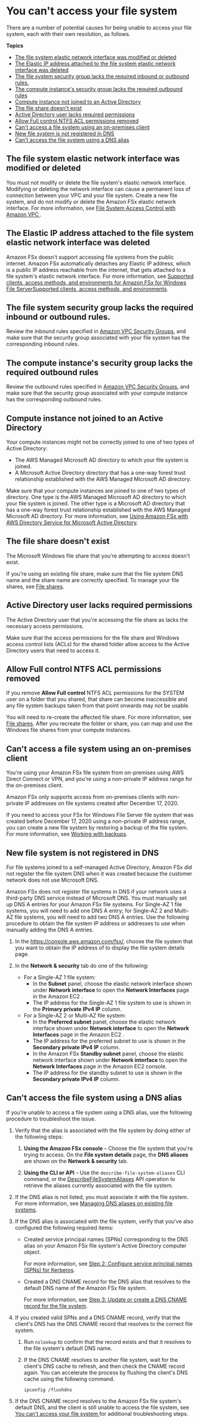 # You can't access your file system<a name="unable-to-access"></a>

There are a number of potential causes for being unable to access your file system, each with their own resolution, as follows\.

**Topics**
+ [The file system elastic network interface was modified or deleted](#eni-deleted)
+ [The Elastic IP address attached to the file system elastic network interface was deleted](#eni-epi-removed)
+ [The file system security group lacks the required inbound or outbound rules\.](#sg-lacks-inbound-rules)
+ [The compute instance's security group lacks the required outbound rules](#compute-instance-lacks-inbound-rules)
+ [Compute instance not joined to an Active Directory](#fs-not-joined-to-ad)
+ [The file share doesn't exist](#file-share-doesnt-exist)
+ [Active Directory user lacks required permissions](#ad-user-lacks-permission)
+ [Allow Full control NTFS ACL permissions removed](#removed-allow-full-control)
+ [Can't access a file system using an on\-premises client](#non-private-ips-onprem)
+ [New file system is not registered in DNS](#fs-dns-not-registered)
+ [Can't access the file system using a DNS alias](#cant-connect-using-dns-alias)

## The file system elastic network interface was modified or deleted<a name="eni-deleted"></a>

You must not modify or delete the file system's elastic network interface\. Modifying or deleting the network interface can cause a permanent loss of connection between your VPC and your file system\. Create a new file system, and do not modify or delete the Amazon FSx elastic network interface\. For more information, see [ File System Access Control with Amazon VPC ](limit-access-security-groups.md)\. 

## The Elastic IP address attached to the file system elastic network interface was deleted<a name="eni-epi-removed"></a>

Amazon FSx doesn't support accessing file systems from the public internet\. Amazon FSx automatically detaches any Elastic IP address, which is a public IP address reachable from the internet, that gets attached to a file system's elastic network interface\. For more information, see [Supported clients, access methods, and environments for Amazon FSx for Windows File ServerSupported clients, access methods, and environments](supported-fsx-clients.md)\.

## The file system security group lacks the required inbound or outbound rules\.<a name="sg-lacks-inbound-rules"></a>

Review the inbound rules specified in [Amazon VPC Security Groups](limit-access-security-groups.md#fsx-vpc-security-groups), and make sure that the security group associated with your file system has the corresponding inbound rules\. 

## The compute instance's security group lacks the required outbound rules<a name="compute-instance-lacks-inbound-rules"></a>

Review the outbound rules specified in [Amazon VPC Security Groups](limit-access-security-groups.md#fsx-vpc-security-groups), and make sure that the security group associated with your compute instance has the corresponding outbound rules\.

## Compute instance not joined to an Active Directory<a name="fs-not-joined-to-ad"></a>

Your compute instances might not be correctly joined to one of two types of Active Directory:
+ The AWS Managed Microsoft AD directory to which your file system is joined\.
+ A Microsoft Active Directory directory that has a one\-way forest trust relationship established with the AWS Managed Microsoft AD directory\.

Make sure that your compute instances are joined to one of two types of directory\. One type is the AWS Managed Microsoft AD directory to which your file system is joined\. The other type is a Microsoft AD directory that has a one\-way forest trust relationship established with the AWS Managed Microsoft AD directory\. For more information, see [Using Amazon FSx with AWS Directory Service for Microsoft Active Directory](fsx-aws-managed-ad.md)\.

## The file share doesn't exist<a name="file-share-doesnt-exist"></a>

The Microsoft Windows file share that you're attempting to access doesn't exist\.

If you're using an existing file share, make sure that the file system DNS name and the share name are correctly specified\. To manage your file shares, see [File shares](managing-file-shares.md)\.

## Active Directory user lacks required permissions<a name="ad-user-lacks-permission"></a>

The Active Directory user that you're accessing the file share as lacks the necessary access permissions\.

Make sure that the access permissions for the file share and Windows access control lists \(ACLs\) for the shared folder allow access to the Active Directory users that need to access it\.

## Allow Full control NTFS ACL permissions removed<a name="removed-allow-full-control"></a>

If you remove **Allow Full control** NTFS ACL permissions for the SYSTEM user on a folder that you shared, that share can become inaccessible and any file system backups taken from that point onwards may not be usable\.

You will need to re\-create the affected file share\. For more information, see [File shares](managing-file-shares.md)\. After you recreate the folder or share, you can map and use the Windows file shares from your compute instances\.

## Can't access a file system using an on\-premises client<a name="non-private-ips-onprem"></a>

You're using your Amazon FSx file system from on\-premises using AWS Direct Connect or VPN, and you're using a non\-private IP address range for the on\-premises client\.

Amazon FSx only supports access from on\-premises clients with non\-private IP addresses on file systems created after December 17, 2020\.

If you need to access your FSx for Windows File Server file system that was created before December 17, 2020 using a non\-private IP address range, you can create a new file system by restoring a backup of the file system\. For more information, see [Working with backups](using-backups.md)\.

## New file system is not registered in DNS<a name="fs-dns-not-registered"></a>

For file systems joined to a self\-managed Active Directory, Amazon FSx did not register the file system DNS when it was created because the customer network does not use Microsoft DNS\.

Amazon FSx does not register file systems in DNS if your network uses a third\-party DNS service instead of Microsoft DNS\. You must manually set up DNS A entries for your Amazon FSx file systems\. For Single\-AZ 1 file systems, you will need to add one DNS A entry; for Single\-AZ 2 and Multi\-AZ file systems, you will need to add two DNS A entries\. Use the following procedure to obtain the file system IP address or addresses to use when manually adding the DNS A entries\. 

1. In the [https://console\.aws\.amazon\.com/fsx/](https://console.aws.amazon.com/fsx/), choose the file system that you want to obtain the IP address of to display the file system details page\.

1. In the **Network & security** tab do one of the following:
   + For a Single\-AZ 1 file system:
     + In the **Subnet** panel, choose the elastic network interface shown under **Network interface** to open the **Network Interfaces** page in the Amazon EC2 \.
     + The IP address for the Single\-AZ 1 file system to use is shown in the **Primary private IPv4 IP** column\.
   + For a Single\-AZ 2 or Multi\-AZ file system:
     + In the **Preferred subnet** panel, choose the elastic network interface shown under **Network interface** to open the **Network Interfaces** page in the Amazon EC2 \.
     + The IP address for the preferred subnet to use is shown in the **Secondary private IPv4 IP** column\.
     + In the Amazon FSx **Standby subnet** panel, choose the elastic network interface shown under **Network interface** to open the **Network Interfaces** page in the Amazon EC2 console\.
     + The IP address for the standby subnet to use is shown in the **Secondary private IPv4 IP** column\.

## Can't access the file system using a DNS alias<a name="cant-connect-using-dns-alias"></a>

If you're unable to access a file system using a DNS alias, use the following procedure to troubleshoot the issue\.

1. Verify that the alias is associated with the file system by doing either of the following steps:

   1. **Using the Amazon FSx console** – Choose the file system that you're trying to access\. On the **File system details** page, the **DNS aliases** are shown on the **Network & security** tab\.

   1. **Using the CLI or API** – Use the `describe-file-system-aliases` CLI command, or the [DescribeFileSystemAliases](https://docs.aws.amazon.com/fsx/latest/APIReference/API_DescribeFileSystemAliases.html) API operation to retrieve the aliases currently associated with the file system\.

1. If the DNS alias is not listed, you must associate it with the file system\. For more information, see [Managing DNS aliases on existing file systems](managing-dns-aliases.md#manage-aliases-existing-fs)\.

1. If the DNS alias is associated with the file system, verify that you've also configured the following required items:
   + Created service principal names \(SPNs\) corresponding to the DNS alias on your Amazon FSx file system's Active Directory computer object\.

     For more information, see [Step 2: Configure service principal names \(SPNs\) for Kerberos](walkthrough05-file-system-custom-CNAME.md#step2-configure-spn-kerberos)\.
   + Created a DNS CNAME record for the DNS alias that resolves to the default DNS name of the Amazon FSx file system\.

     For more information, see [Step 3: Update or create a DNS CNAME record for the file system](walkthrough05-file-system-custom-CNAME.md#step4-configure-dns-cname)\.

1. If you created valid SPNs and a DNS CNAME record, verify that the client's DNS has the DNS CNAME record that resolves to the correct file system\.

   1. Run `nslookup` to confirm that the record exists and that it resolves to the file system's default DNS name\.

   1. If the DNS CNAME resolves to another file system, wait for the client's DNS cache to refresh, and then check the CNAME record again\. You can accelerate the process by flushing the client's DNS cache using the following command\.

      ```
      ipconfig /flushdns
      ```

1. If the DNS CNAME record resolves to the Amazon FSx file system's default DNS, and the client is still unable to access the file system, see [You can't access your file system ](#unable-to-access) for additional troubleshooting steps\.